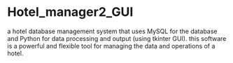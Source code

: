 # Hotel_manager2_GUI
a hotel database management system that uses MySQL for the database and Python for data processing and output (using tkinter GUI). this software is a powerful and flexible tool for managing the data and operations of a hotel. 
